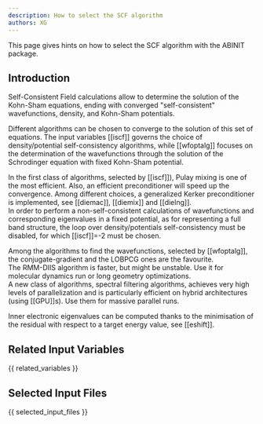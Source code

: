 ```yaml
---
description: How to select the SCF algorithm
authors: XG
---
```

<!--- This is the source file for this topics. Can be edited. -->

This page gives hints on how to select the SCF algorithm with the ABINIT package.

## Introduction

Self-Consistent Field calculations allow to determine the solution of the
Kohn-Sham equations, ending with converged "self-consistent" wavefunctions,
density, and Kohn-Sham potentials. 

Different algorithms can be chosen to
converge to the solution of this set of equations.
The input variables [[iscf]] governs 
the choice of density/potential
self-consistency algorithms, while [[wfoptalg]] focuses on the determination
of the wavefunctions through the solution of the Schrodinger equation with fixed
Kohn-Sham potential.

In the first class of algorithms, selected by [[iscf]]), Pulay
mixing is one of the most efficient. Also, an efficient preconditioner will
speed up the convergence. Among different choices, a generalized Kerker
preconditioner is implemented, see [[diemac]], [[diemix]] and [[dielng]].  
In order to perform a non-self-consistent calculations of wavefunctions and
corresponding eigenvalues in a fixed potential, as for representing a full
band structure, the loop over density/potentials self-consistency must be
disabled, for which [[iscf]]=-2 must be chosen.

Among the algorithms to find the wavefunctions, selected by [[wfoptalg]], the
conjugate-gradient and the LOBPCG ones are the favourite.  
The RMM-DIIS algorithm is faster, but might be unstable. Use it for molecular dynamics run
or long geometry optimizations.  
A new class of algorithms, spectral filtering algorithms, achieves very high levels of parallelization and is particularly efficient on hybrid architectures (using [[GPU]]s). Use them for massive parallel runs.

Inner electronic eigenvalues can be computed thanks to the minimisation of the
residual with respect to a target energy value, see [[eshift]].


## Related Input Variables

{{ related_variables }}

## Selected Input Files

{{ selected_input_files }}

